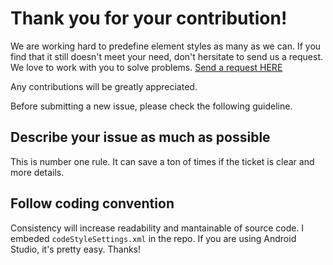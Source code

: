 # Thank you for your contribution!

We are working hard to predefine element styles as many as we can. If you find that it still doesn't meet your need, don't hersitate to send us a request. We love to work with you to solve problems. [Send a request HERE](https://github.com/henrytao-me/recyclerview-multistate-section-endless-adapter/issues)

Any contributions will be greatly appreciated.

Before submitting a new issue, please check the following guideline.

## Describe your issue as much as possible

This is number one rule. It can save a ton of times if the ticket is clear and more details.

## Follow coding convention

Consistency will increase readability and mantainable of source code. I embeded `codeStyleSettings.xml` in the repo. If you are using Android Studio, it's pretty easy. Thanks!
